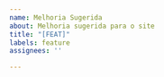 ```yaml
---
name: Melhoria Sugerida
about: Melhoria sugerida para o site
title: "[FEAT]"
labels: feature
assignees: ''

---
```



